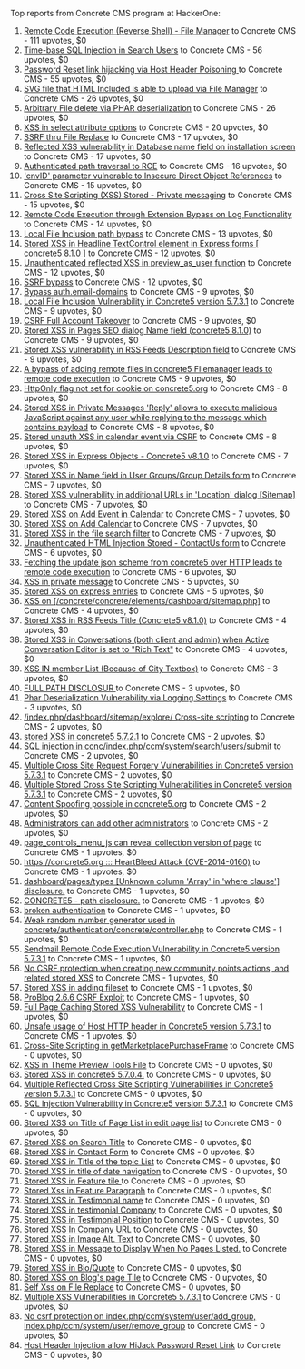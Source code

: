 Top reports from Concrete CMS program at HackerOne:

1. [Remote Code Execution (Reverse Shell) - File Manager](https://hackerone.com/reports/768322) to Concrete CMS - 111 upvotes, $0
2. [Time-base SQL Injection in Search Users](https://hackerone.com/reports/876800) to Concrete CMS - 56 upvotes, $0
3. [Password Reset link hijacking via Host Header Poisoning ](https://hackerone.com/reports/226659) to Concrete CMS - 55 upvotes, $0
4. [SVG file that HTML Included is able to upload via File Manager](https://hackerone.com/reports/437863) to Concrete CMS - 26 upvotes, $0
5. [Arbitrary File delete via PHAR deserialization](https://hackerone.com/reports/921288) to Concrete CMS - 26 upvotes, $0
6. [XSS in select attribute options](https://hackerone.com/reports/753567) to Concrete CMS - 20 upvotes, $0
7. [SSRF thru File Replace](https://hackerone.com/reports/243865) to Concrete CMS - 17 upvotes, $0
8. [Reflected XSS vulnerability in Database name field on installation screen](https://hackerone.com/reports/289330) to Concrete CMS - 17 upvotes, $0
9. [Authenticated path traversal to RCE](https://hackerone.com/reports/1102067) to Concrete CMS - 16 upvotes, $0
10. ['cnvID' parameter vulnerable to Insecure Direct Object References](https://hackerone.com/reports/265284) to Concrete CMS - 15 upvotes, $0
11. [Cross Site Scripting (XSS) Stored - Private messaging](https://hackerone.com/reports/768313) to Concrete CMS - 15 upvotes, $0
12. [Remote Code Execution through Extension Bypass on Log Functionality](https://hackerone.com/reports/841947) to Concrete CMS - 14 upvotes, $0
13. [Local File Inclusion path bypass](https://hackerone.com/reports/147570) to Concrete CMS - 13 upvotes, $0
14. [Stored XSS in Headline TextControl element in Express forms [ concrete5 8.1.0 ]](https://hackerone.com/reports/230278) to Concrete CMS - 12 upvotes, $0
15. [Unauthenticated reflected XSS in preview_as_user function](https://hackerone.com/reports/643442) to Concrete CMS - 12 upvotes, $0
16. [SSRF bypass](https://hackerone.com/reports/863221) to Concrete CMS - 12 upvotes, $0
17. [Bypass auth.email-domains](https://hackerone.com/reports/4795) to Concrete CMS - 9 upvotes, $0
18. [Local File Inclusion Vulnerability in Concrete5 version 5.7.3.1](https://hackerone.com/reports/59665) to Concrete CMS - 9 upvotes, $0
19. [CSRF Full Account Takeover](https://hackerone.com/reports/152052) to Concrete CMS - 9 upvotes, $0
20. [Stored XSS in Pages SEO dialog Name field (concrete5 8.1.0)](https://hackerone.com/reports/230029) to Concrete CMS - 9 upvotes, $0
21. [Stored XSS vulnerability in RSS Feeds Description field](https://hackerone.com/reports/248133) to Concrete CMS - 9 upvotes, $0
22. [A bypass of adding remote files in concrete5 FIlemanager leads to remote code execution](https://hackerone.com/reports/1350444) to Concrete CMS - 9 upvotes, $0
23. [HttpOnly flag not set for cookie on concrete5.org](https://hackerone.com/reports/4792) to Concrete CMS - 8 upvotes, $0
24. [Stored XSS in Private Messages 'Reply' allows to execute malicious JavaScript against any user while replying to the message which contains payload](https://hackerone.com/reports/247517) to Concrete CMS - 8 upvotes, $0
25. [Stored unauth XSS in calendar event via CSRF](https://hackerone.com/reports/1102018) to Concrete CMS - 8 upvotes, $0
26. [Stored XSS in Express Objects - Concrete5 v8.1.0](https://hackerone.com/reports/221325) to Concrete CMS - 7 upvotes, $0
27. [Stored XSS in Name field in User Groups/Group Details form](https://hackerone.com/reports/247521) to Concrete CMS - 7 upvotes, $0
28. [Stored XSS vulnerability in additional URLs in 'Location' dialog [Sitemap]](https://hackerone.com/reports/251358) to Concrete CMS - 7 upvotes, $0
29. [Stored XSS on Add Event in Calendar](https://hackerone.com/reports/300532) to Concrete CMS - 7 upvotes, $0
30. [Stored XSS on Add Calendar](https://hackerone.com/reports/300571) to Concrete CMS - 7 upvotes, $0
31. [Stored XSS in the file search filter](https://hackerone.com/reports/873584) to Concrete CMS - 7 upvotes, $0
32. [Unauthenticated HTML Injection Stored - ContactUs form](https://hackerone.com/reports/768327) to Concrete CMS - 6 upvotes, $0
33. [Fetching the update json scheme from concrete5 over HTTP leads to remote code execution](https://hackerone.com/reports/982130) to Concrete CMS - 6 upvotes, $0
34. [XSS in private message](https://hackerone.com/reports/4826) to Concrete CMS - 5 upvotes, $0
35. [Stored XSS on express entries](https://hackerone.com/reports/873474) to Concrete CMS - 5 upvotes, $0
36. [XSS on [/concrete/concrete/elements/dashboard/sitemap.php]](https://hackerone.com/reports/6853) to Concrete CMS - 4 upvotes, $0
37. [Stored XSS in RSS Feeds Title (Concrete5 v8.1.0)](https://hackerone.com/reports/221380) to Concrete CMS - 4 upvotes, $0
38. [Stored XSS in Conversations (both client and admin) when Active Conversation Editor is set to "Rich Text"](https://hackerone.com/reports/616770) to Concrete CMS - 4 upvotes, $0
39. [XSS IN member List (Because of City Textbox)](https://hackerone.com/reports/4839) to Concrete CMS - 3 upvotes, $0
40. [FULL PATH DISCLOSUR ](https://hackerone.com/reports/7736) to Concrete CMS - 3 upvotes, $0
41. [Phar Deserialization Vulnerability via Logging Settings](https://hackerone.com/reports/1063039) to Concrete CMS - 3 upvotes, $0
42. [/index.php/dashboard/sitemap/explore/ Cross-site scripting](https://hackerone.com/reports/4808) to Concrete CMS - 2 upvotes, $0
43. [stored XSS in concrete5 5.7.2.1](https://hackerone.com/reports/38890) to Concrete CMS - 2 upvotes, $0
44. [SQL injection in conc/index.php/ccm/system/search/users/submit](https://hackerone.com/reports/38778) to Concrete CMS - 2 upvotes, $0
45. [Multiple Cross Site Request Forgery Vulnerabilities in Concrete5 version 5.7.3.1](https://hackerone.com/reports/59660) to Concrete CMS - 2 upvotes, $0
46. [Multiple Stored Cross Site Scripting Vulnerabilities in Concrete5 version 5.7.3.1](https://hackerone.com/reports/59662) to Concrete CMS - 2 upvotes, $0
47. [Content Spoofing possible in concrete5.org](https://hackerone.com/reports/168078) to Concrete CMS - 2 upvotes, $0
48. [Administrators can add other administrators](https://hackerone.com/reports/304642) to Concrete CMS - 2 upvotes, $0
49. [page_controls_menu_js can reveal collection version of page](https://hackerone.com/reports/4938) to Concrete CMS - 1 upvotes, $0
50. [https://concrete5.org ::: HeartBleed Attack (CVE-2014-0160)](https://hackerone.com/reports/6475) to Concrete CMS - 1 upvotes, $0
51. [dashboard/pages/types [Unknown column 'Array' in 'where clause'] disclosure.](https://hackerone.com/reports/4811) to Concrete CMS - 1 upvotes, $0
52. [CONCRETE5 - path disclosure.](https://hackerone.com/reports/4931) to Concrete CMS - 1 upvotes, $0
53. [broken authentication](https://hackerone.com/reports/23921) to Concrete CMS - 1 upvotes, $0
54. [Weak random number generator used in concrete/authentication/concrete/controller.php](https://hackerone.com/reports/31171) to Concrete CMS - 1 upvotes, $0
55. [Sendmail Remote Code Execution Vulnerability in Concrete5 version 5.7.3.1](https://hackerone.com/reports/59663) to Concrete CMS - 1 upvotes, $0
56. [No CSRF protection when creating new community points actions, and related stored XSS](https://hackerone.com/reports/65808) to Concrete CMS - 1 upvotes, $0
57. [Stored XSS in adding fileset](https://hackerone.com/reports/42248) to Concrete CMS - 1 upvotes, $0
58. [ProBlog 2.6.6 CSRF Exploit](https://hackerone.com/reports/133847) to Concrete CMS - 1 upvotes, $0
59. [Full Page Caching Stored XSS Vulnerability](https://hackerone.com/reports/148300) to Concrete CMS - 1 upvotes, $0
60. [Unsafe usage of Host HTTP header in Concrete5 version 5.7.3.1](https://hackerone.com/reports/59666) to Concrete CMS - 1 upvotes, $0
61. [Cross-Site Scripting in getMarketplacePurchaseFrame](https://hackerone.com/reports/6843) to Concrete CMS - 0 upvotes, $0
62. [XSS in Theme Preview Tools File](https://hackerone.com/reports/4777) to Concrete CMS - 0 upvotes, $0
63. [Stored XSS in concrete5 5.7.0.4.](https://hackerone.com/reports/30019) to Concrete CMS - 0 upvotes, $0
64. [Multiple Reflected Cross Site Scripting Vulnerabilities in Concrete5 version 5.7.3.1](https://hackerone.com/reports/59661) to Concrete CMS - 0 upvotes, $0
65. [SQL Injection Vulnerability in Concrete5 version 5.7.3.1](https://hackerone.com/reports/59664) to Concrete CMS - 0 upvotes, $0
66. [Stored XSS on Title of Page List in edit page list](https://hackerone.com/reports/50554) to Concrete CMS - 0 upvotes, $0
67. [Stored XSS on Search Title](https://hackerone.com/reports/50556) to Concrete CMS - 0 upvotes, $0
68. [Stored XSS in Contact Form](https://hackerone.com/reports/50564) to Concrete CMS - 0 upvotes, $0
69. [Stored XSS in Title of the topic List](https://hackerone.com/reports/50626) to Concrete CMS - 0 upvotes, $0
70. [Stored XSS in title of date navigation](https://hackerone.com/reports/50627) to Concrete CMS - 0 upvotes, $0
71. [Stored XSS in Feature tile ](https://hackerone.com/reports/50639) to Concrete CMS - 0 upvotes, $0
72. [Stored Xss in Feature Paragraph](https://hackerone.com/reports/50642) to Concrete CMS - 0 upvotes, $0
73. [Stored XSS in  Testimonial  name](https://hackerone.com/reports/50644) to Concrete CMS - 0 upvotes, $0
74. [Stored XSS in testimonial Company](https://hackerone.com/reports/50656) to Concrete CMS - 0 upvotes, $0
75. [Stored XSS in Testimonial Position](https://hackerone.com/reports/50645) to Concrete CMS - 0 upvotes, $0
76. [Stored XSS In Company URL](https://hackerone.com/reports/50662) to Concrete CMS - 0 upvotes, $0
77. [Stored XSS in Image Alt. Text](https://hackerone.com/reports/50782) to Concrete CMS - 0 upvotes, $0
78. [Stored XSS in Message to Display When No Pages Listed.](https://hackerone.com/reports/50780) to Concrete CMS - 0 upvotes, $0
79. [Stored XSS in Bio/Quote](https://hackerone.com/reports/50779) to Concrete CMS - 0 upvotes, $0
80. [Stored XSS on Blog's page Tile](https://hackerone.com/reports/50552) to Concrete CMS - 0 upvotes, $0
81. [Self Xss on File Replace](https://hackerone.com/reports/50481) to Concrete CMS - 0 upvotes, $0
82. [Multiple XSS Vulnerabilities in Concrete5 5.7.3.1](https://hackerone.com/reports/62294) to Concrete CMS - 0 upvotes, $0
83. [No csrf protection on index.php/ccm/system/user/add_group, index.php/ccm/system/user/remove_group](https://hackerone.com/reports/64184) to Concrete CMS - 0 upvotes, $0
84. [Host Header Injection allow HiJack Password Reset Link](https://hackerone.com/reports/301592) to Concrete CMS - 0 upvotes, $0
